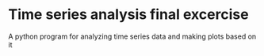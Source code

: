 # Time series analysis final excercise

A python program for analyzing time series data and making plots based on it
